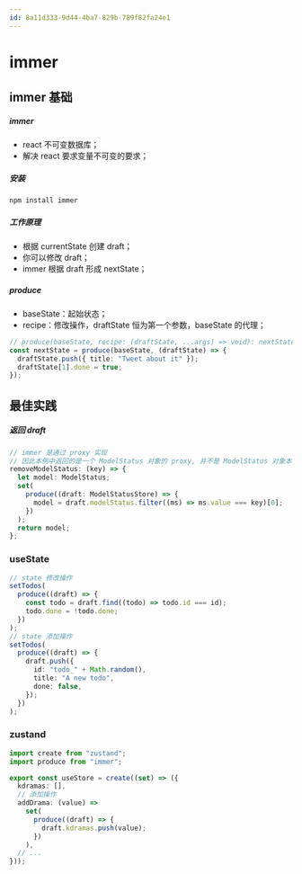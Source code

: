 ```yaml
---
id: 8a11d333-9d44-4ba7-829b-789f82fa24e1
---
```


# immer

## immer 基础

##### immer

- react 不可变数据库；
- 解决 react 要求变量不可变的要求；

##### 安装

```bash
npm install immer
```

##### 工作原理

- 根据 currentState 创建 draft；
- 你可以修改 draft；
- immer 根据 draft 形成 nextState；

##### produce

- baseState：起始状态；
- recipe：修改操作，draftState 恒为第一个参数，baseState 的代理；

```typescript
// produce(baseState, recipe: (draftState, ...args) => void): nextState
const nextState = produce(baseState, (draftState) => {
  draftState.push({ title: "Tweet about it" });
  draftState[1].done = true;
});
```

## 最佳实践

##### 返回 draft

```typescript
// immer 是通过 proxy 实现
// 因此本例中返回的是一个 ModelStatus 对象的 proxy, 并不是 ModelStatus 对象本身
removeModelStatus: (key) => {
  let model: ModelStatus;
  set(
    produce((draft: ModelStatusStore) => {
      model = draft.modelStatus.filter((ms) => ms.value === key)[0];
    })
  );
  return model;
};
```

### useState

```typescript
// state 修改操作
setTodos(
  produce((draft) => {
    const todo = draft.find((todo) => todo.id === id);
    todo.done = !todo.done;
  })
);
// state 添加操作
setTodos(
  produce((draft) => {
    draft.push({
      id: "todo_" + Math.random(),
      title: "A new todo",
      done: false,
    });
  })
);
```

### zustand

```typescript
import create from "zustand";
import produce from "immer";

export const useStore = create((set) => ({
  kdramas: [],
  // 添加操作
  addDrama: (value) =>
    set(
      produce((draft) => {
        draft.kdramas.push(value);
      })
    ),
  // ...
}));
```
